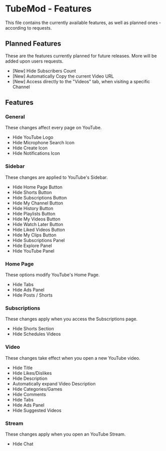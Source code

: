 # TubeMod - Features

This file contains the currently available features, as well as planned ones - according to requests.

## Planned Features

These are the features currently planned for future releases. More will be added upon users requests.

- [New] Hide Subscribers Count
- [New] Automatically Copy the current Video URL
- [New] Access directly to the "Videos" tab, when visiting a specific Channel

## Features

### General

These changes affect every page on YouTube.

- Hide YouTube Logo
- Hide Microphone Search Icon
- Hide Create Icon
- Hide Notifications Icon

### Sidebar

These changes are applied to YouTube's Sidebar.

- Hide Home Page Button
- Hide Shorts Button
- Hide Subscriptions Button
- Hide My Channel Button
- Hide History Button
- Hide Playlists Button
- Hide My Videos Button
- Hide Watch Later Button
- Hide Liked Videos Button
- Hide My Clips Button
- Hide Subscriptions Panel
- Hide Explore Panel
- Hide YouTube Panel

### Home Page

These options modify YouTube's Home Page.

- Hide Tabs
- Hide Ads Panel
- Hide Posts / Shorts

### Subscriptions

These changes apply when you access the Subscriptions page.

- Hide Shorts Section
- Hide Schedules Videos

### Video

These changes take effect when you open a new YouTube video.

- Hide Title
- Hide Likes/Dislikes
- Hide Description
- Automatically expand Video Description
- Hide Categories/Games
- Hide Comments
- Hide Tabs
- Hide Ads Panel
- Hide Suggested Videos

### Stream

These changes apply when you open an YouTube Stream.

- Hide Chat
